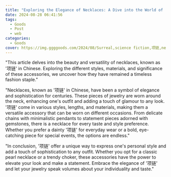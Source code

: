 ```yaml
---
title: "Exploring the Elegance of Necklaces: A Dive into the World of '项链'"
date: 2024-08-28 06:41:56
tags:
  - Goods
  - Post
  - web
categories:
  - Goods
cover: https://img.ggggoods.com/2024/08/Surreal,science fiction,项链,necklace,technology,tech,diagrams,renderings,colors_20240830_00001_.png
---
```


"This article delves into the beauty and versatility of necklaces, known as '项链' in Chinese. Exploring the different styles, materials, and significance of these accessories, we uncover how they have remained a timeless fashion staple."

"Necklaces, known as '项链' in Chinese, have been a symbol of elegance and sophistication for centuries. These pieces of jewelry are worn around the neck, enhancing one's outfit and adding a touch of glamour to any look. '项链' come in various styles, lengths, and materials, making them a versatile accessory that can be worn on different occasions. From delicate chains with minimalistic pendants to statement pieces adorned with gemstones, there is a necklace for every taste and style preference. Whether you prefer a dainty '项链' for everyday wear or a bold, eye-catching piece for special events, the options are endless."

"In conclusion, '项链' offer a unique way to express one's personal style and add a touch of sophistication to any outfit. Whether you opt for a classic pearl necklace or a trendy choker, these accessories have the power to elevate your look and make a statement. Embrace the elegance of '项链' and let your jewelry speak volumes about your individuality and taste."
